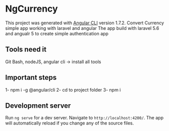 # NgCurrency

This project was generated with [Angular CLI](https://github.com/angular/angular-cli) version 1.7.2.
Convert Currency simple app working with laravel and angular
The app build with laravel 5.6 and angualr 5 to create simple authentication app

## Tools need it

Git Bash, nodeJS, angular cli -> install all tools

## Important steps
1- npm i -g @angular/cli
2- cd to project folder
3- npm i


## Development server

Run `ng serve` for a dev server. Navigate to `http://localhost:4200/`. The app will automatically reload if you change any of the source files.
